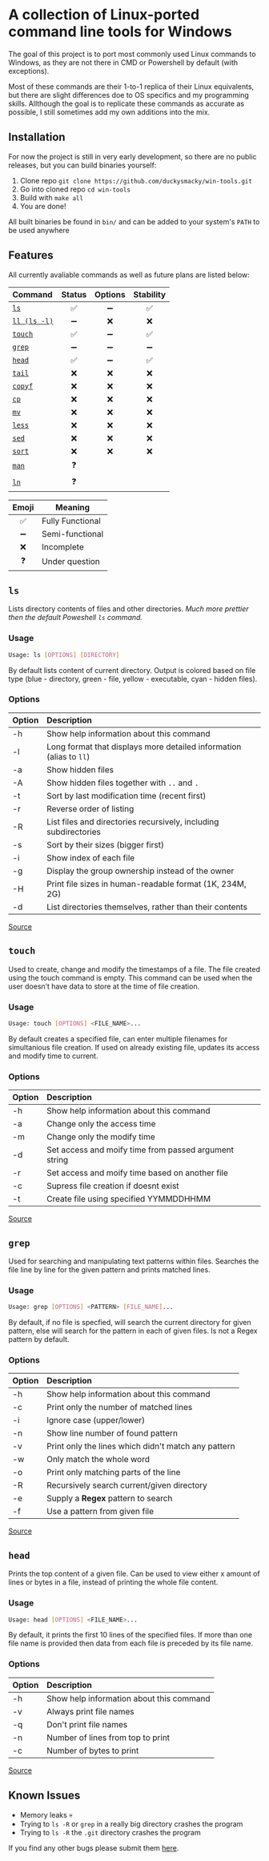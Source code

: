 # A collection of Linux-ported command line tools for Windows

The goal of this project is to port most commonly used Linux commands to Windows, as they are not there in CMD or Powershell by default (with exceptions).

Most of these commands are their 1-to-1 replica of their Linux equivalents, but there are slight differences doe to OS specifics and my programming skills. Allthough the goal is to replicate these commands as accurate as possible, I still sometimes add my own additions into the mix.

## Installation

For now the project is still in very early development, so there are no public releases, but you can build binaries yourself:

1. Clone repo `git clone https://github.com/duckysmacky/win-tools.git`
2. Go into cloned repo `cd win-tools`
3. Build with `make all`
4. You are done!

All built binaries be found in `bin/` and can be added to your system's `PATH` to be used anywhere

## Features

All currently avaliable commands as well as future plans are listed below:

| Command               | Status | Options | Stability |
| :-------------------- |:------:| :-----: | :-------: |
| [`ls`](#ls)           | ✅    | ➖      | ✅       |
| [`ll (ls -l)`](#ls)   | ➖    | ❌      | ❌       |
| [`touch`](#touch)     | ✅    | ➖      | ✅       |
| [`grep`](#grep)       | ➖    | ➖      | ➖       |
| [`head`](#head)       | ✅    | ➖      | ✅       |
| [`tail`](#tail)       | ❌    | ❌      | ❌       |
| [`copyf`](#copyf)     | ❌    | ❌      | ❌       |
| [`cp`](#cp)           | ❌    | ❌      | ❌       |
| [`mv`](#mv)           | ❌    | ❌      | ❌       |
| [`less`](#less)       | ❌    | ❌      | ❌       |
| [`sed`](#sed)         | ❌    | ❌      | ❌       |
| [`sort`](#sort)       | ❌    | ❌      | ❌       |
| [`man`](#man)         | ❓     |         |           |
| [`ln`](#ln)           | ❓     |         |           |


| Emoji | Meaning          |
| :---: | ---------------- |
| ✅   | Fully Functional |
| ➖   | Semi-functional  |
| ❌   | Incomplete       |
| ❓    | Under question   |


## `ls`
Lists directory contents of files and other directories. *Much more prettier then the default Poweshell `ls` command.*

### Usage
```bash
Usage: ls [OPTIONS] [DIRECTORY]
```
By default lists content of current directory. Output is colored based on file type (blue - directory, green - file, yellow - executable, cyan - hidden files).

### Options
| Option | Description |
| :----- | :-----------|
| -h     | Show help information about this command
| -l	 | Long format that displays more detailed information (alias to `ll`)
| -a	 | Show hidden files
| -A     | Show hidden files together with `..` and `.`
| -t	 | Sort by last modification time (recent first)
| -r	 | Reverse order of listing
| -R	 | List files and directories recursively, including subdirectories
| -s	 | Sort by their sizes (bigger first)
| -i	 | Show index of each file
| -g	 | Display the group ownership instead of the owner
| -H	 | Print file sizes in human-readable format (1K, 234M, 2G)
| -d	 | List directories themselves, rather than their contents

[Source](https://www.geeksforgeeks.org/ls-command-in-linux/)

## `touch`
Used to create, change and modify the timestamps of a file. The file created using the touch command is empty. This command can be used when the user doesn’t have data to store at the time of file creation.

### Usage
```bash
Usage: touch [OPTIONS] <FILE_NAME>...
```
By default creates a specified file, can enter multiple filenames for simultanious file creation. If used on already existing file, updates its access and modify time to current.

### Options
| Option | Description |
| :----- | :-----------|
| -h     | Show help information about this command
| -a	 | Change only the access time
| -m	 | Change only the modify time
| -d	 | Set access and moify time from passed argument string
| -r	 | Set access and moify time based on another file
| -c	 | Supress file creation if doesnt exist
| -t	 | Create file using specified YYMMDDHHMM

[Source](https://www.geeksforgeeks.org/touch-command-in-linux-with-examples/)

## `grep`
Used for searching and manipulating text patterns within files. Searches the file line by line for the given pattern and prints matched lines. 

### Usage
```bash
Usage: grep [OPTIONS] <PATTERN> [FILE_NAME]...
```
By default, if no file is specfied, will search the current directory for given pattern, else will search for the pattern in each of given files. Is not a Regex pattern by default.

### Options
| Option | Description |
| :----- | :-----------|
| -h     | Show help information about this command
| -c     | Print only the number of matched lines
| -i     | Ignore case (upper/lower)
| -n     | Show line number of found pattern
| -v     | Print only the lines which didn't match any pattern
| -w     | Only match the whole word
| -o     | Print only matching parts of the line
| -R     | Recursively search current/given directory
| -e     | Supply a **Regex** pattern to search
| -f     | Use a pattern from given file

[Source](https://www.geeksforgeeks.org/grep-command-in-unixlinux/)

## `head`
Prints the top content of a given file. Can be used to view either x amount of lines or bytes in a file, instead of printing the whole file content.

### Usage
```bash
Usage: head [OPTIONS] <FILE_NAME>...
```
By default, it prints the first 10 lines of the specified files. If more than one file name is provided then data from each file is preceded by its file name. 

### Options
| Option | Description |
| :----- | :-----------|
| -h     | Show help information about this command
| -v     | Always print file names
| -q     | Don't print file names
| -n     | Number of lines from top to print
| -c     | Number of bytes to print

[Source](https://www.geeksforgeeks.org/head-command-linux-examples/)

## Known Issues

- Memory leaks 💀
- Trying to `ls -R` or `grep` in a really big directory crashes the program
- Trying to `ls -R` the `.git` directory crashes the program 

If you find any other bugs please submit them [here](https://github.com/duckysmacky/win-tools/issues).
